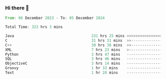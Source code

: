 ### Hi there 👋

<!--
**luoxuanzao/luoxuanzao** is a ✨ _special_ ✨ repository because its `README.md` (this file) appears on your GitHub profile.

Here are some ideas to get you started:

- 🔭 I’m currently working on ...
- 🌱 I’m currently learning ...
- 👯 I’m looking to collaborate on ...
- 🤔 I’m looking for help with ...
- 💬 Ask me about ...
- 📫 How to reach me: ...
- 😄 Pronouns: ...
- ⚡ Fun fact: ...
-->

<!--START_SECTION:waka-->

```rust
From: 06 December 2023 - To: 05 December 2024

Total Time: 322 hrs 3 mins

Java                                   231 hrs 25 mins >>>>>>>>>>>>>>>>>>-------   71.83 %
C                                      31 hrs 31 mins  >>-----------------------   09.78 %
C++                                    30 hrs 38 mins  >>-----------------------   09.51 %
XML                                    7 hrs 23 mins   >------------------------   02.29 %
Python                                 3 hrs 47 mins   -------------------------   01.17 %
SQL                                    3 hrs 46 mins   -------------------------   01.17 %
ObjectiveC                             3 hrs 14 mins   -------------------------   01.01 %
Groovy                                 1 hr 33 mins    -------------------------   00.49 %
Text                                   1 hr 28 mins    -------------------------   00.46 %
```

<!--END_SECTION:waka-->